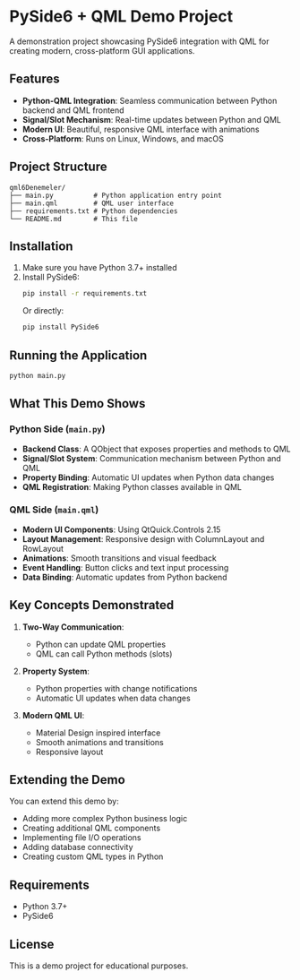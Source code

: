 # PySide6 + QML Demo Project

A demonstration project showcasing PySide6 integration with QML for creating modern, cross-platform GUI applications.

## Features

- **Python-QML Integration**: Seamless communication between Python backend and QML frontend
- **Signal/Slot Mechanism**: Real-time updates between Python and QML
- **Modern UI**: Beautiful, responsive QML interface with animations
- **Cross-Platform**: Runs on Linux, Windows, and macOS

## Project Structure

```
qml6Denemeler/
├── main.py          # Python application entry point
├── main.qml         # QML user interface
├── requirements.txt # Python dependencies
└── README.md        # This file
```

## Installation

1. Make sure you have Python 3.7+ installed
2. Install PySide6:
   ```bash
   pip install -r requirements.txt
   ```
   Or directly:
   ```bash
   pip install PySide6
   ```

## Running the Application

```bash
python main.py
```

## What This Demo Shows

### Python Side (`main.py`)
- **Backend Class**: A QObject that exposes properties and methods to QML
- **Signal/Slot System**: Communication mechanism between Python and QML
- **Property Binding**: Automatic UI updates when Python data changes
- **QML Registration**: Making Python classes available in QML

### QML Side (`main.qml`)
- **Modern UI Components**: Using QtQuick.Controls 2.15
- **Layout Management**: Responsive design with ColumnLayout and RowLayout
- **Animations**: Smooth transitions and visual feedback
- **Event Handling**: Button clicks and text input processing
- **Data Binding**: Automatic updates from Python backend

## Key Concepts Demonstrated

1. **Two-Way Communication**:
   - Python can update QML properties
   - QML can call Python methods (slots)

2. **Property System**:
   - Python properties with change notifications
   - Automatic UI updates when data changes

3. **Modern QML UI**:
   - Material Design inspired interface
   - Smooth animations and transitions
   - Responsive layout

## Extending the Demo

You can extend this demo by:
- Adding more complex Python business logic
- Creating additional QML components
- Implementing file I/O operations
- Adding database connectivity
- Creating custom QML types in Python

## Requirements

- Python 3.7+
- PySide6

## License

This is a demo project for educational purposes.
